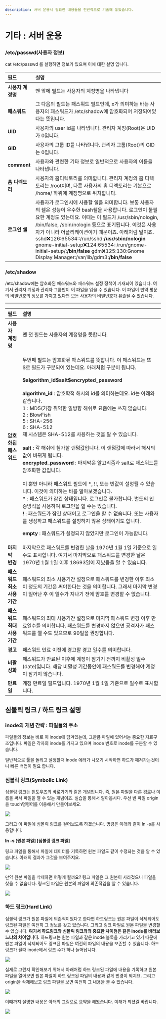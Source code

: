 ```yaml
---
description: 서버 운용시 필요한 내용들을 전반적으로 기술해 놓았습니다.
---
```


# 기타 : 서버 운용

### **/etc/passwd\(사용자 정보\)**

cat /etc/passwd 를 실행하면 정보가 있으며 이에 대한 설명 입니다.

| **필드** | **설명** |
| :--- | :--- |
| **사용자 계정명** | 맨 앞에 필드는 사용자의 계정명을 나타냅니다 |
| **패스워드** | 그 다음의 필드는 패스워드 필드인데, x가 의미하는 바는 사용자의 패스워드가 /etc/shadow에 암호화되어 저장되어있다는 뜻입니다. |
| **UID** | 사용자의 user id를 나타냅니다. 관리자 계정\(Root\)은 UID가 0입니다. |
| **GID** | 사용자의 그룹 ID를 나타냅니다. 관리자 그룹\(Root\)의 GID는 0입니다. |
| **comment** | 사용자와 관련한 기타 정보로 일반적으로 사용자의 이름을 나타냅니다. |
| **홈 디렉토리** | 사용자의 홈디렉토리를 의미합니다. 관리자 계정의 홈 디렉토리는 /root이며, 다른 사용자의 홈 디렉토리는 기본으로 /home/ 하위에 계정명으로 위치합니다. |
| **로그인 쉘** | 사용자가 로그인시에 사용할 쉘을 의미합니다. 보통 사용자의 쉘은 성능이 우수한 bash쉘을 사용합니다. 로그인이 불필요한 계정도 있는데요. 이때는 이 필드가 /usr/sbin/nologin, /bin/false, /sbin/nologin 등으로 표기됩니다. 이것은 사용자가 아니라 어플리케이션이기 때문이죠. 아래처럼 말이죠.  sshd:x:126:65534::/run/sshd:**/usr/sbin/nologin** gnome-initial-setup:x:124:65534::/run/gnome-initial-setup/:**/bin/false** gdm:x:125:130:Gnome Display Manager:/var/lib/gdm3:**/bin/false**  |



### **/etc/shadow**

/etc/shadow에는 암호화된 패스워드와 패스워드 설정 정책이 기재되어 있습니다. 여기서 관리자 계정과 관리자 그룹만이 이 파일을 읽을 수 있습니다. 이 파일이 만약 평문의 비밀번호의 정보를 가지고 있다면 모든 사용자의 비밀번호가 유출될 수 있습니다.  
****

<table>
  <thead>
    <tr>
      <th style="text-align:left"><b>&#xD544;&#xB4DC;</b>
      </th>
      <th style="text-align:left"><b>&#xC124;&#xBA85;</b>
      </th>
    </tr>
  </thead>
  <tbody>
    <tr>
      <td style="text-align:left"><b>&#xC0AC;&#xC6A9;&#xC790; &#xACC4;&#xC815;&#xBA85;</b>
      </td>
      <td style="text-align:left">&#xB9E8; &#xCCAB; &#xD544;&#xB4DC;&#xB294; &#xC0AC;&#xC6A9;&#xC790;&#xC758;
        &#xACC4;&#xC815;&#xBA85;&#xC744; &#xB73B;&#xD569;&#xB2C8;&#xB2E4;.</td>
    </tr>
    <tr>
      <td style="text-align:left"><b>&#xC554;&#xD638;&#xD654;&#xB41C; &#xD328;&#xC2A4;&#xC6CC;&#xB4DC;</b>
      </td>
      <td style="text-align:left">
        <p>&#xB450;&#xBC88;&#xC9F8; &#xD544;&#xB4DC;&#xB294; &#xC554;&#xD638;&#xD654;&#xB41C;
          &#xD328;&#xC2A4;&#xC6CC;&#xB4DC;&#xB97C; &#xB73B;&#xD569;&#xB2C8;&#xB2E4;.
          &#xC774; &#xD328;&#xC2A4;&#xC6CC;&#xB4DC;&#xB294; &#xB610; $&#xB85C; &#xD544;&#xB4DC;&#xAC00;
          &#xAD6C;&#xBD84;&#xB418;&#xC5B4; &#xC788;&#xB294;&#xB370;&#xC694;. &#xC544;&#xB798;&#xCC98;&#xB7FC;
          &#xAD6C;&#xBD84;&#xC774; &#xB429;&#xB2C8;&#xB2E4;.
          <br />
          <br /><b>$algorithm_id$salt$encrypted_password</b>
          <br />
          <br /><b>algorithm_id</b> : &#xC554;&#xD638;&#xD559;&#xC801; &#xD574;&#xC2DC;&#xC758;
          id&#xB97C; &#xC758;&#xBBF8;&#xD558;&#xB294;&#xB370;&#xC694;. id&#xB294;
          &#xC544;&#xB798;&#xC640; &#xAC19;&#xC2B5;&#xB2C8;&#xB2E4;.
          <br />1 : MD5(&#xAC00;&#xC7A5; &#xCDE8;&#xC57D;&#xD55C; &#xC77C;&#xBC29;&#xD5A5;
          &#xD574;&#xC26C;&#xB85C; &#xC694;&#xC998;&#xC5D0;&#xB294; &#xC4F0;&#xC9C0;
          &#xC54A;&#xC2B5;&#xB2C8;&#xB2E4;.
          <br />2 : BlowFish
          <br />5 : SHA-256
          <br />6 : SHA-512
          <br />&#xC81C; &#xC2DC;&#xC2A4;&#xD15C;&#xC740; SHA-512&#xB97C; &#xC0AC;&#xC6A9;&#xD558;&#xB294;
          &#xAC83;&#xC744; &#xC54C; &#xC218; &#xC788;&#xC2B5;&#xB2C8;&#xB2E4;.
          <br
          />
          <br /><b>salt</b> : &#xAC01; &#xD574;&#xC26C;&#xC5D0; &#xCCA8;&#xAC00;&#xD560;
          &#xB79C;&#xB364;&#xAC12;&#xC785;&#xB2C8;&#xB2E4;. &#xC774; &#xB79C;&#xB364;&#xAC12;&#xC5D0;
          &#xB530;&#xB77C;&#xC11C; &#xD574;&#xC2DC;&#xC758; &#xAC12;&#xC774; &#xBC14;&#xB00C;&#xAC8C;
          &#xB429;&#xB2C8;&#xB2E4;.
          <br /><b>encrypted_password</b> : &#xB9C8;&#xC9C0;&#xB9C9;&#xC740; &#xC54C;&#xACE0;&#xB9AC;&#xC998;&#xACFC;
          salt&#xB85C; &#xD328;&#xC2A4;&#xC6CC;&#xB4DC;&#xB97C; &#xC554;&#xD638;&#xD654;&#xD55C;
          &#xAC12;&#xC785;&#xB2C8;&#xB2E4;.
          <br />
          <br />&#xC774; &#xBFD0;&#xB9CC; &#xC544;&#xB2C8;&#xB77C; &#xD328;&#xC2A4;&#xC6CC;&#xB4DC;
          &#xD544;&#xB4DC;&#xC5D0; *, !!, &#xB610;&#xB294; &#xBE48;&#xAC12;&#xC774;
          &#xC124;&#xC815;&#xB420; &#xC218; &#xC788;&#xC2B5;&#xB2C8;&#xB2E4;. &#xC774;&#xAC83;&#xC774;
          &#xC758;&#xBBF8;&#xD558;&#xB294; &#xBC14;&#xB97C; &#xC54C;&#xC544;&#xBCF4;&#xACA0;&#xC2B5;&#xB2C8;&#xB2E4;.
          <br
          /><b>*</b> : &#xD328;&#xC2A4;&#xC6CC;&#xB4DC;&#xAC00; &#xC7A0;&#xAE34; &#xC0C1;&#xD0DC;&#xC785;&#xB2C8;&#xB2E4;.
          &#xB85C;&#xADF8;&#xC778;&#xC740; &#xBD88;&#xAC00;&#xD569;&#xB2C8;&#xB2E4;.
          &#xBCC4;&#xB3C4;&#xC758; &#xC778;&#xC99D;&#xBC29;&#xC2DD;&#xC744; &#xC0AC;&#xC6A9;&#xD558;&#xC5EC;
          &#xB85C;&#xADF8;&#xC778;&#xC744; &#xD560; &#xC218;&#xB294; &#xC788;&#xC2B5;&#xB2C8;&#xB2E4;.
          <br
          /><b>!</b> : &#xD328;&#xC2A4;&#xC6CC;&#xB4DC;&#xAC00; &#xC7A0;&#xAE34; &#xC0C1;&#xD0DC;&#xC774;&#xACE0;
          &#xB85C;&#xADF8;&#xC778;&#xC744; &#xD560; &#xC218; &#xC5C6;&#xC2B5;&#xB2C8;&#xB2E4;.
          &#xB610;&#xB294; &#xC0AC;&#xC6A9;&#xC790;&#xB97C; &#xC0DD;&#xC131;&#xD558;&#xACE0;
          &#xD328;&#xC2A4;&#xC6CC;&#xB4DC;&#xB97C; &#xC124;&#xC815;&#xD558;&#xC9C0;
          &#xC54A;&#xC740; &#xC0C1;&#xD0DC;&#xC774;&#xAE30;&#xB3C4; &#xD569;&#xB2C8;&#xB2E4;.
          <br
          />
          <img src="https://blog.kakaocdn.net/dn/mi4Ij/btqZyws1pM3/WKqBKiAE5zcgfyt4hnYmc1/img.png"
          alt/>
        </p>
        <p><b>empty</b> : &#xD328;&#xC2A4;&#xC6CC;&#xB4DC;&#xAC00; &#xC124;&#xC815;&#xB418;&#xC9C0;
          &#xC54A;&#xC558;&#xC9C0;&#xB9CC; &#xB85C;&#xADF8;&#xC778;&#xC774; &#xAC00;&#xB2A5;&#xD569;&#xB2C8;&#xB2E4;.</p>
      </td>
    </tr>
    <tr>
      <td style="text-align:left"><b>&#xB9C8;&#xC9C0;&#xB9C9; &#xBCC0;&#xACBD;</b>
      </td>
      <td style="text-align:left">&#xB9C8;&#xC9C0;&#xB9C9;&#xC73C;&#xB85C; &#xD328;&#xC2A4;&#xC6CC;&#xB4DC;&#xB97C;
        &#xBCC0;&#xACBD;&#xD55C; &#xB0A0;&#xC744; 1970&#xB144; 1&#xC6D4; 1&#xC77C;
        &#xAE30;&#xC900;&#xC73C;&#xB85C; &#xC77C;&#xC218;&#xB3C4; &#xD45C;&#xC2DC;&#xD569;&#xB2C8;&#xB2E4;.
        &#xC5EC;&#xAE30;&#xC11C; &#xB9C8;&#xC9C0;&#xB9C9;&#xC73C;&#xB85C; &#xD328;&#xC2A4;&#xC6CC;&#xB4DC;&#xB97C;
        &#xBCC0;&#xACBD;&#xD55C; &#xB0A0;&#xC740; 1970&#xB144; 1&#xC6D4; 1&#xC77C;
        &#xC774;&#xD6C4; 18693&#xC77C;&#xC774; &#xC9C0;&#xB0AC;&#xC74C;&#xC744;
        &#xC54C; &#xC218; &#xC788;&#xC2B5;&#xB2C8;&#xB2E4;.</td>
    </tr>
    <tr>
      <td style="text-align:left"><b>&#xD328;&#xC2A4;&#xC6CC;&#xB4DC; &#xCD5C;&#xC18C; &#xC0AC;&#xC6A9;&#xAE30;&#xAC04;</b>
      </td>
      <td style="text-align:left">&#xD328;&#xC2A4;&#xC6CC;&#xB4DC;&#xC758; &#xCD5C;&#xC18C; &#xC0AC;&#xC6A9;&#xAE30;&#xAC04;
        &#xC124;&#xC815;&#xC73C;&#xB85C; &#xD328;&#xC2A4;&#xC6CC;&#xB4DC;&#xB97C;
        &#xBCC0;&#xACBD;&#xD55C; &#xC774;&#xD6C4; &#xCD5C;&#xC18C; &#xC774; &#xC815;&#xB3C4;&#xC758;
        &#xAE30;&#xAC04;&#xC740; &#xC368;&#xC57C;&#xD55C;&#xB2E4;&#xB294; &#xAC83;&#xC744;
        &#xC758;&#xBBF8;&#xD569;&#xB2C8;&#xB2E4;. &#xADF8;&#xB798;&#xC11C; &#xB9C8;&#xC9C0;&#xB9C9;
        &#xBCC0;&#xACBD;&#xC774; &#xC77C;&#xC5B4;&#xB09C; &#xD6C4; &#xC774; &#xC77C;&#xC218;&#xAC00;
        &#xC9C0;&#xB098;&#xAE30; &#xC804;&#xC5D0; &#xC554;&#xD638;&#xB97C; &#xBCC0;&#xACBD;&#xD560;
        &#xC218; &#xC5C6;&#xC2B5;&#xB2C8;&#xB2E4;.</td>
    </tr>
    <tr>
      <td style="text-align:left"><b>&#xD328;&#xC2A4;&#xC6CC;&#xB4DC; &#xCD5C;&#xB300; &#xC0AC;&#xC6A9;&#xAE30;&#xAC04;</b>
      </td>
      <td style="text-align:left">&#xD328;&#xC2A4;&#xC6CC;&#xB4DC;&#xC758; &#xCD5C;&#xB300; &#xC0AC;&#xC6A9;&#xAE30;&#xAC04;
        &#xC124;&#xC815;&#xC73C;&#xB85C; &#xB9C8;&#xC9C0;&#xB9C9; &#xD328;&#xC2A4;&#xC6CC;&#xB4DC;
        &#xBCC0;&#xACBD; &#xC774;&#xD6C4; &#xB9CC;&#xB8CC;&#xC77C;&#xC218;&#xB97C;
        &#xC758;&#xBBF8;&#xD569;&#xB2C8;&#xB2E4;. &#xD328;&#xC2A4;&#xC6CC;&#xB4DC;&#xB97C;
        &#xBCC0;&#xACBD;&#xD558;&#xC9C0; &#xC54A;&#xC73C;&#xBA74; &#xACF5;&#xACA9;&#xC790;&#xAC00;
        &#xD328;&#xC2A4;&#xC6CC;&#xB4DC;&#xB97C; &#xAE70; &#xC218;&#xB3C4; &#xC788;&#xC73C;&#xBBC0;&#xB85C;
        90&#xC77C;&#xC744; &#xAD8C;&#xC7A5;&#xD569;&#xB2C8;&#xB2E4;.</td>
    </tr>
    <tr>
      <td style="text-align:left"><b>&#xACBD;&#xACE0;</b>
      </td>
      <td style="text-align:left">&#xD328;&#xC2A4;&#xC6CC;&#xB4DC; &#xB9CC;&#xB8CC; &#xC774;&#xC804;&#xC5D0;
        &#xACBD;&#xACE0;&#xD560; &#xACBD;&#xACE0; &#xC77C;&#xC218;&#xB97C; &#xC758;&#xBBF8;&#xD569;&#xB2C8;&#xB2E4;.</td>
    </tr>
    <tr>
      <td style="text-align:left"><b>&#xBE44;&#xD65C;&#xC131;&#xD654;</b>
      </td>
      <td style="text-align:left">&#xD328;&#xC2A4;&#xC6CC;&#xB4DC;&#xAC00; &#xB9CC;&#xB8CC;&#xB41C; &#xC774;&#xD6C4;&#xC5D0;
        &#xACC4;&#xC815;&#xC774; &#xC7A0;&#xAE30;&#xAE30; &#xC804;&#xAE4C;&#xC9C0;
        &#xBE44;&#xD65C;&#xC131; &#xC77C;&#xC218;(date)&#xC785;&#xB2C8;&#xB2E4;.
        &#xD574;&#xB2F9; &#xBE44;&#xD65C;&#xC131; &#xAE30;&#xAC04;&#xB3D9;&#xC548;&#xC5D0;
        &#xD328;&#xC2A4;&#xC6CC;&#xB4DC;&#xB97C; &#xBCC0;&#xACBD;&#xD574;&#xC57C;
        &#xACC4;&#xC815;&#xC774; &#xC7A0;&#xAE30;&#xC9C0; &#xC54A;&#xC2B5;&#xB2C8;&#xB2E4;.</td>
    </tr>
    <tr>
      <td style="text-align:left"><b>&#xB9CC;&#xB8CC;&#xC77C;</b>
      </td>
      <td style="text-align:left">&#xACC4;&#xC815; &#xB9CC;&#xB8CC;&#xC77C; &#xD544;&#xB4DC;&#xC785;&#xB2C8;&#xB2E4;.
        1970&#xB144; 1&#xC6D4; 1&#xC77C; &#xAE30;&#xC900;&#xC73C;&#xB85C; &#xC77C;&#xC218;&#xB85C;
        &#xD45C;&#xC2DC;&#xD569;&#xB2C8;&#xB2E4;.</td>
    </tr>
  </tbody>
</table>

## **심볼릭 링크 / 하드 링크 설명**

### **inode의 개념 간략 : 파일들의 주소**

파일들의 정보는 바로 이 inode에 담겨있는데, 그만큼 파일에 있어서는 중요한 자료구조입니다. 파일은 각자의 inode를 가지고 있으며 inode 번호로 inode를 구분할 수 있습니다.  
  
일반적으로 툴을 돌리고 설정할때 Inode 에러가 나오기 시작하면 하드가 깨져가는것이니 빠른 백업이 필요 합니다.

### **심볼릭 링크\(Symbolic Link\)**

심볼링 링크는 윈도우즈의 바로가기와 같은 개념입니다. 즉, 원본 파일을 다른 경로나 이름을 써서 파일을 열 수 있는 개념이죠. 실습을 통해서 알아봅시다. 우선 빈 파일 origin을 touch명령어를 이용해서 만들어보세요.

![](https://blog.kakaocdn.net/dn/lJhmi/btqZ7KiGJnA/3kxpcPTmTwfVAKJZgsuDI0/img.png)

그리고 이 파일에 심볼릭 링크를 걸어보도록 하겠습니다.  명령은 아래와 같이 ln -s를 사용합니다.

**ln -s \[원본 파일\] \[심볼링 링크 파일\]**

링크 파일을 통해서 파일에 데이터를 기록하면 원본 파일도 같이 수정되는 것을 알 수 있습니다. 아래의 결과가 그것을 보여주지요.

![](https://blog.kakaocdn.net/dn/cBGRSz/btqZ0tCZ4D1/FKp8mJvV0ooC9D1oO42uk1/img.png)

만약 원본 파일을 삭제하면 어떻게 될까요? 링크 파일은 그 원본이 사라졌으니 파일을 찾을 수 없습니다. 링크된 파일은 원본의 파일에 의존적임을 알 수 있습니다.

![](https://blog.kakaocdn.net/dn/vZY2f/btqZ2bn4ccD/uoF04SKIL6aLGZNVITKK0k/img.png)

### **하드 링크\(Hard Link\)**

심볼릭 링크가 원본 파일에 의존적이었다고 한다면 하드링크는 원본 파일이 삭제되어도 링크된 파일은 여전히 그 정보를 갖고 있습니다. 그리고 링크 파일로 원본 파일을 변경할 수 있습니다. **여기서 하드링크와 심볼릭 링크와의 중요한 차이점은 같은 inode를 바라보느냐의 차이입니다.** 하드링크는 원본 파일과 같은 inode 블록을 가리키고 있기 때문에 원본 파일이 삭제되어도 링크된 파일은 여전히 파일의 내용을 보존할 수 있습니다. 하드 링크가 될때 inode에서 링크 수가 하나 늘어납니다.

![](https://blog.kakaocdn.net/dn/cU46Dy/btqZ3fKwY5W/ZeLGEKZQDGhLJLuuT7Iv50/img.png)

실제로 그런지 확인해보기 위해서 아래처럼 하드 링크된 파일에 내용을 기록하고 원본 파일을 열어보면 원본 파일이 하드 링크된 파일의 내용과 같게 변경이 되지요. 그리고 origin을 삭제해보고 링크 파일을 보면 여전히 그 내용을 볼 수 있습니다. 

![](https://blog.kakaocdn.net/dn/dE9dMo/btqZ0sRBHLu/KmlxSkLu2xnkT6Xz2yJvk1/img.png)

이때까지 설명한 내용은 아래의 그림으로 요약을 해봤습니다. 이해가 되셨길 바랍니다. 

![](https://blog.kakaocdn.net/dn/c9MA8Z/btqZ1JZDcZd/Jr5GXpP8luPTvPDuoRdMvK/img.png)








